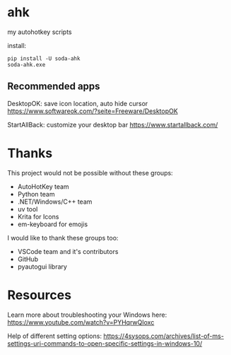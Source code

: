 # ahk
my autohotkey scripts

install:
```
pip install -U soda-ahk
soda-ahk.exe
```

## Recommended apps

DesktopOK: save icon location, auto hide cursor
<https://www.softwareok.com/?seite=Freeware/DesktopOK>

StartAllBack: customize your desktop bar
<https://www.startallback.com/>

# Thanks

This project would not be possible without these groups:

 - AutoHotKey team
 - Python team
 - .NET/Windows/C++ team
 - uv tool
 - Krita for Icons
 - em-keyboard for emojis

I would like to thank these groups too:
 - VSCode team and it's contributors
 - GitHub
 - pyautogui library

# Resources

Learn more about troubleshooting your Windows here:
<https://www.youtube.com/watch?v=PYHqrwQIoxc>

Help of different setting options:
<https://4sysops.com/archives/list-of-ms-settings-uri-commands-to-open-specific-settings-in-windows-10/>
